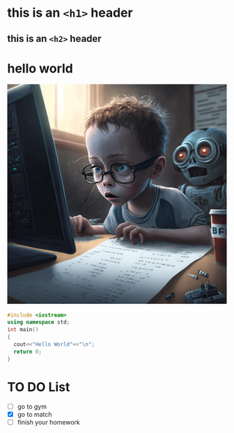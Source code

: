 # this is an `<h1>` header
## this is an `<h2>` header
# hello world

![AI Revelution](https://github.com/karimali03/skills-communicate-using-markdown/blob/start-markdown/image.png)


```cpp
#include <iostream>
using namespace std;
int main()
{
  cout<<"Hello World"<<"\n";
  return 0;
}
```

# TO DO List
- [ ] go to gym
- [x] go to match
- [ ] finish your homework
